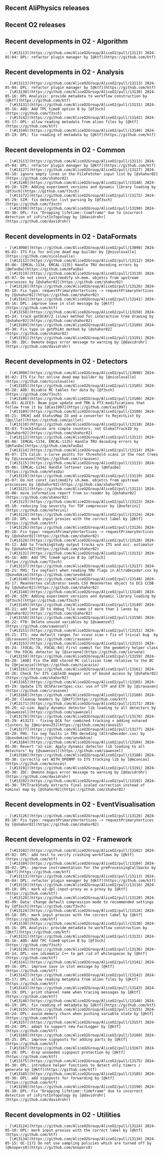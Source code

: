 ## Recent AliPhysics releases
## Recent O2 releases
## Recent developments in O2 - Algorithm
	- [\#13113](https://github.com/AliceO2Group/AliceO2/pull/13113) 2024-05-04: DPL: refactor plugin manager by [@ktf](https://github.com/ktf)
## Recent developments in O2 - Analysis
	- [\#13113](https://github.com/AliceO2Group/AliceO2/pull/13113) 2024-05-04: DPL: refactor plugin manager by [@ktf](https://github.com/ktf)
	- [\#13130](https://github.com/AliceO2Group/AliceO2/pull/13130) 2024-05-16: DPL Analysis: provide metadata to workflow construction by [@ktf](https://github.com/ktf)
	- [\#13131](https://github.com/AliceO2Group/AliceO2/pull/13131) 2024-05-16: AOD: Add TPC time0 option B by [@f3sch](https://github.com/f3sch)
	- [\#13142](https://github.com/AliceO2Group/AliceO2/pull/13142) 2024-05-17: DPL: allow reading metadata from alien files by [@ktf](https://github.com/ktf)
	- [\#13146](https://github.com/AliceO2Group/AliceO2/pull/13146) 2024-05-19: DPL: fix reading of metadata by [@ktf](https://github.com/ktf)
## Recent developments in O2 - Common
	- [\#13113](https://github.com/AliceO2Group/AliceO2/pull/13113) 2024-05-04: DPL: refactor plugin manager by [@ktf](https://github.com/ktf)
	- [\#13127](https://github.com/AliceO2Group/AliceO2/pull/13127) 2024-05-10: ignore empty lines in the FileFetcher input list by [@shahor02](https://github.com/shahor02)
	- [\#13148](https://github.com/AliceO2Group/AliceO2/pull/13148) 2024-05-28: SIM: Adding experiment versions and dynamic library loading by [@f3sch](https://github.com/f3sch)
	- [\#13172](https://github.com/AliceO2Group/AliceO2/pull/13172) 2024-05-29: SIM: fix detector list parsing by [@f3sch](https://github.com/f3sch)
	- [\#13190](https://github.com/AliceO2Group/AliceO2/pull/13190) 2024-05-30: DPL: Fix "Dropping lifetime::timeframe" due to incorrect detection of isFirstInTopology by [@davidrohr](https://github.com/davidrohr)
## Recent developments in O2 - DataFormats
	- [\#13098](https://github.com/AliceO2Group/AliceO2/pull/13098) 2024-05-02: ITS Fix for online dead map builder by [@nicolovalle](https://github.com/nicolovalle)
	- [\#13112](https://github.com/AliceO2Group/AliceO2/pull/13112) 2024-05-06: [EMCAL-1134, EMCAL-1135] Handle TRU decoding errors by [@mfasDa](https://github.com/mfasDa)
	- [\#13119](https://github.com/AliceO2Group/AliceO2/pull/13119) 2024-05-07: Do not const_cast/modify sh.mem. objetcs from upstream procsesses by [@shahor02](https://github.com/shahor02)
	- [\#13126](https://github.com/AliceO2Group/AliceO2/pull/13126) 2024-05-10: Fix typo: requestPrimaryVertertices -> requestPrimaryVertices by [@shahor02](https://github.com/shahor02)
	- [\#13141](https://github.com/AliceO2Group/AliceO2/pull/13141) 2024-05-16: DPL: improve save in slot message by [@ktf](https://github.com/ktf)
	- [\#13158](https://github.com/AliceO2Group/AliceO2/pull/13158) 2024-05-24: track getDCAY/Z (slow) method for interactive tree drawing by [@shahor02](https://github.com/shahor02)
	- [\#13189](https://github.com/AliceO2Group/AliceO2/pull/13189) 2024-05-30: Fix typo in getPhiAt method by [@shahor02](https://github.com/shahor02)
	- [\#13191](https://github.com/AliceO2Group/AliceO2/pull/13191) 2024-05-30: ZDC: Demote bogus error message to warning by [@davidrohr](https://github.com/davidrohr)
## Recent developments in O2 - Detectors
	- [\#13098](https://github.com/AliceO2Group/AliceO2/pull/13098) 2024-05-02: ITS Fix for online dead map builder by [@nicolovalle](https://github.com/nicolovalle)
	- [\#13105](https://github.com/AliceO2Group/AliceO2/pull/13105) 2024-05-28: AOD: Disable MC tables for data by [@f3sch](https://github.com/f3sch)
	- [\#13106](https://github.com/AliceO2Group/AliceO2/pull/13106) 2024-05-03: ALICE3: Beam pipe update and TRK & FT3 modifications that follow from it by [@Cas1997](https://github.com/Cas1997)
	- [\#13109](https://github.com/AliceO2Group/AliceO2/pull/13109) 2024-05-21: [MCH] add StatusMap IO and a converter to RejectList by [@pillot](https://github.com/pillot)
	- [\#13110](https://github.com/AliceO2Group/AliceO2/pull/13110) 2024-05-03: TrackIndices are simple counters, not GlobalTrackID by [@shahor02](https://github.com/shahor02)
	- [\#13112](https://github.com/AliceO2Group/AliceO2/pull/13112) 2024-05-06: [EMCAL-1134, EMCAL-1135] Handle TRU decoding errors by [@mfasDa](https://github.com/mfasDa)
	- [\#13114](https://github.com/AliceO2Group/AliceO2/pull/13114) 2024-05-07: ITS Calib: s-curve points for threshold scans in the root trees by [@iravasen](https://github.com/iravasen)
	- [\#13115](https://github.com/AliceO2Group/AliceO2/pull/13115) 2024-05-06: [EMCAL-1134] Handle leftover case by [@mfasDa](https://github.com/mfasDa)
	- [\#13119](https://github.com/AliceO2Group/AliceO2/pull/13119) 2024-05-07: Do not const_cast/modify sh.mem. objetcs from upstream procsesses by [@shahor02](https://github.com/shahor02)
	- [\#13121](https://github.com/AliceO2Group/AliceO2/pull/13121) 2024-05-08: more informative report from sv-reader by [@shahor02](https://github.com/shahor02)
	- [\#13123](https://github.com/AliceO2Group/AliceO2/pull/13123) 2024-05-10: reducing log severity for TOF compressor by [@noferini](https://github.com/noferini)
	- [\#13124](https://github.com/AliceO2Group/AliceO2/pull/13124) 2024-05-10: DPL: mark input proxies with the correct label by [@ktf](https://github.com/ktf)
	- [\#13126](https://github.com/AliceO2Group/AliceO2/pull/13126) 2024-05-10: Fix typo: requestPrimaryVertertices -> requestPrimaryVertices by [@shahor02](https://github.com/shahor02)
	- [\#13128](https://github.com/AliceO2Group/AliceO2/pull/13128) 2024-05-12: Add to TrackingStudy output tracks w/o ITS and occ. estimator by [@shahor02](https://github.com/shahor02)
	- [\#13131](https://github.com/AliceO2Group/AliceO2/pull/13131) 2024-05-16: AOD: Add TPC time0 option B by [@f3sch](https://github.com/f3sch)
	- [\#13137](https://github.com/AliceO2Group/AliceO2/pull/13137) 2024-05-21: PHS: fix segfault when reading TRU flags in AltroDecoder.cxx by [@sevdokim](https://github.com/sevdokim)
	- [\#13140](https://github.com/AliceO2Group/AliceO2/pull/13140) 2024-05-17: MeanVertex calibrator sends CSV MeanVertex object to DCS CCDB by [@shahor02](https://github.com/shahor02)
	- [\#13148](https://github.com/AliceO2Group/AliceO2/pull/13148) 2024-05-28: SIM: Adding experiment versions and dynamic library loading by [@f3sch](https://github.com/f3sch)
	- [\#13149](https://github.com/AliceO2Group/AliceO2/pull/13149) 2024-05-21: add lane ID to debug file name if more than 1 lanes by [@shahor02](https://github.com/shahor02)
	- [\#13150](https://github.com/AliceO2Group/AliceO2/pull/13150) 2024-05-22: FT0: Delete unused variables by [@sawenzel](https://github.com/sawenzel)
	- [\#13151](https://github.com/AliceO2Group/AliceO2/pull/13151) 2024-05-21: ITS: new default ranges for vcasn scan + fix of trivial bug  by [@iravasen](https://github.com/iravasen)
	- [\#13153](https://github.com/AliceO2Group/AliceO2/pull/13153) 2024-05-24: [FOCAL-78, FOCAL-84] First commit for the geometry helper class for the FOCAL detector by [@iarsene](https://github.com/iarsene)
	- [\#13159](https://github.com/AliceO2Group/AliceO2/pull/13159) 2024-05-28: [AOD] Fix the AOD stored MC collision time relative to the BC by [@njacazio](https://github.com/njacazio)
	- [\#13161](https://github.com/AliceO2Group/AliceO2/pull/13161) 2024-05-26: Check for ITS cableID mapper out of bound access by [@shahor02](https://github.com/shahor02)
	- [\#13165](https://github.com/AliceO2Group/AliceO2/pull/13165) 2024-05-29: Update ITS DCSParserSpec.cxx: use of STF and ETF by [@iravasen](https://github.com/iravasen)
	- [\#13168](https://github.com/AliceO2Group/AliceO2/pull/13168) 2024-05-28: Cleanup headers by [@ktf](https://github.com/ktf)
	- [\#13171](https://github.com/AliceO2Group/AliceO2/pull/13171) 2024-05-29: o2-sim: Apply dynamic detector lib loading to all detectors by [@sawenzel](https://github.com/sawenzel)
	- [\#13176](https://github.com/AliceO2Group/AliceO2/pull/13176) 2024-05-29: #13173 - fixing DCA for combined tracking + adding nshared clusters by [@miranov25](https://github.com/miranov25)
	- [\#13177](https://github.com/AliceO2Group/AliceO2/pull/13177) 2024-05-29: PHS: fix seg faults in TRU decoding (AltroDecoder.cxx) by [@sevdokim](https://github.com/sevdokim)
	- [\#13184](https://github.com/AliceO2Group/AliceO2/pull/13184) 2024-05-30: Revert "o2-sim: Apply dynamic detector lib loading to all detectors" by [@sawenzel](https://github.com/sawenzel)
	- [\#13188](https://github.com/AliceO2Group/AliceO2/pull/13188) 2024-05-30: Correctly set WITH_OPENMP to ITS tracking lib by [@mconcas](https://github.com/mconcas)
	- [\#13191](https://github.com/AliceO2Group/AliceO2/pull/13191) 2024-05-30: ZDC: Demote bogus error message to warning by [@davidrohr](https://github.com/davidrohr)
	- [\#13192](https://github.com/AliceO2Group/AliceO2/pull/13192) 2024-05-30: TPCTrackStudy extracts final scaled correction instead of nominal map by [@shahor02](https://github.com/shahor02)
## Recent developments in O2 - EventVisualisation
	- [\#13126](https://github.com/AliceO2Group/AliceO2/pull/13126) 2024-05-10: Fix typo: requestPrimaryVertertices -> requestPrimaryVertices by [@shahor02](https://github.com/shahor02)
## Recent developments in O2 - Framework
	- [\#13102](https://github.com/AliceO2Group/AliceO2/pull/13102) 2024-05-02: DPL: add test to verify crashing workflows by [@ktf](https://github.com/ktf)
	- [\#13104](https://github.com/AliceO2Group/AliceO2/pull/13104) 2024-05-02: DPL: improve instrumentation for the preProcessingCallbacks by [@ktf](https://github.com/ktf)
	- [\#13113](https://github.com/AliceO2Group/AliceO2/pull/13113) 2024-05-04: DPL: refactor plugin manager by [@ktf](https://github.com/ktf)
	- [\#13116](https://github.com/AliceO2Group/AliceO2/pull/13116) 2024-05-10: DPL: mark o2-dpl-input-proxy as a proxy by [@ktf](https://github.com/ktf)
	- [\#13120](https://github.com/AliceO2Group/AliceO2/pull/13120) 2024-05-09: Data: Change default compression mode to recommended settings by [@f3sch](https://github.com/f3sch)
	- [\#13124](https://github.com/AliceO2Group/AliceO2/pull/13124) 2024-05-10: DPL: mark input proxies with the correct label by [@ktf](https://github.com/ktf)
	- [\#13130](https://github.com/AliceO2Group/AliceO2/pull/13130) 2024-05-16: DPL Analysis: provide metadata to workflow construction by [@ktf](https://github.com/ktf)
	- [\#13131](https://github.com/AliceO2Group/AliceO2/pull/13131) 2024-05-16: AOD: Add TPC time0 option B by [@f3sch](https://github.com/f3sch)
	- [\#13136](https://github.com/AliceO2Group/AliceO2/pull/13136) 2024-05-14: DPL: use idiomatic C++ to get rid of whitespaces by [@ktf](https://github.com/ktf)
	- [\#13141](https://github.com/AliceO2Group/AliceO2/pull/13141) 2024-05-16: DPL: improve save in slot message by [@ktf](https://github.com/ktf)
	- [\#13142](https://github.com/AliceO2Group/AliceO2/pull/13142) 2024-05-17: DPL: allow reading metadata from alien files by [@ktf](https://github.com/ktf)
	- [\#13143](https://github.com/AliceO2Group/AliceO2/pull/13143) 2024-05-19: DPL: print channel name when tracing messages by [@ktf](https://github.com/ktf)
	- [\#13146](https://github.com/AliceO2Group/AliceO2/pull/13146) 2024-05-19: DPL: fix reading of metadata by [@ktf](https://github.com/ktf)
	- [\#13155](https://github.com/AliceO2Group/AliceO2/pull/13155) 2024-05-24: DPL: avoid memory churn when pushing variable state by [@ktf](https://github.com/ktf)
	- [\#13157](https://github.com/AliceO2Group/AliceO2/pull/13157) 2024-05-24: DPL: adapt to support new FairLogger by [@ktf](https://github.com/ktf)
	- [\#13160](https://github.com/AliceO2Group/AliceO2/pull/13160) 2024-05-25: DPL: improve signposts for adding parts by [@ktf](https://github.com/ktf)
	- [\#13167](https://github.com/AliceO2Group/AliceO2/pull/13167) 2024-05-28: DPL: drop unneeded signpost protection by [@ktf](https://github.com/ktf)
	- [\#13175](https://github.com/AliceO2Group/AliceO2/pull/13175) 2024-05-30: DPL: introduce helper functions to detect only timers / generate by [@ktf](https://github.com/ktf)
	- [\#13185](https://github.com/AliceO2Group/AliceO2/pull/13185) 2024-05-30: DPL: add signposts for forwarding by [@ktf](https://github.com/ktf)
	- [\#13190](https://github.com/AliceO2Group/AliceO2/pull/13190) 2024-05-30: DPL: Fix "Dropping lifetime::timeframe" due to incorrect detection of isFirstInTopology by [@davidrohr](https://github.com/davidrohr)
## Recent developments in O2 - Utilities
	- [\#13124](https://github.com/AliceO2Group/AliceO2/pull/13124) 2024-05-10: DPL: mark input proxies with the correct label by [@ktf](https://github.com/ktf)
	- [\#13134](https://github.com/AliceO2Group/AliceO2/pull/13134) 2024-05-15: QC-1172 Do not use sampling policies which are turned off by [@knopers8](https://github.com/knopers8)
